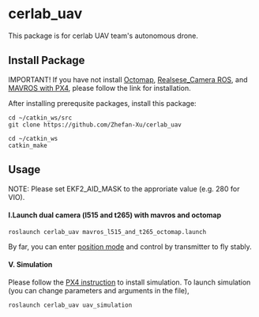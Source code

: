 # cerlab_uav
This package is for cerlab UAV team's autonomous drone. 


## Install Package
IMPORTANT! If you have not install [Octomap](http://wiki.ros.org/octomap_server), [Realsese_Camera ROS](https://github.com/IntelRealSense/realsense-ros), and [MAVROS with PX4](https://docs.px4.io/master/en/ros/mavros_installation.html), please follow the link for installation.

After installing prerequsite packages, install this package:
```
cd ~/catkin_ws/src
git clone https://github.com/Zhefan-Xu/cerlab_uav

cd ~/catkin_ws
catkin_make
```

## Usage
NOTE: Please set EKF2_AID_MASK to the approriate value (e.g. 280 for VIO).

#### I.Launch dual camera (l515 and t265) with mavros and octomap
```
roslaunch cerlab_uav mavros_l515_and_t265_octomap.launch
```


By far, you can enter [position mode](https://docs.px4.io/v1.11/en/flight_modes/position_mc.html) and control by transmitter to fly stably.



#### V. Simulation
Please follow the [PX4 instruction](https://docs.px4.io/master/en/simulation/ros_interface.html) to install simulation.
To launch simulation (you can change parameters and arguments in the file),
```
roslaunch cerlab_uav uav_simulation
```

